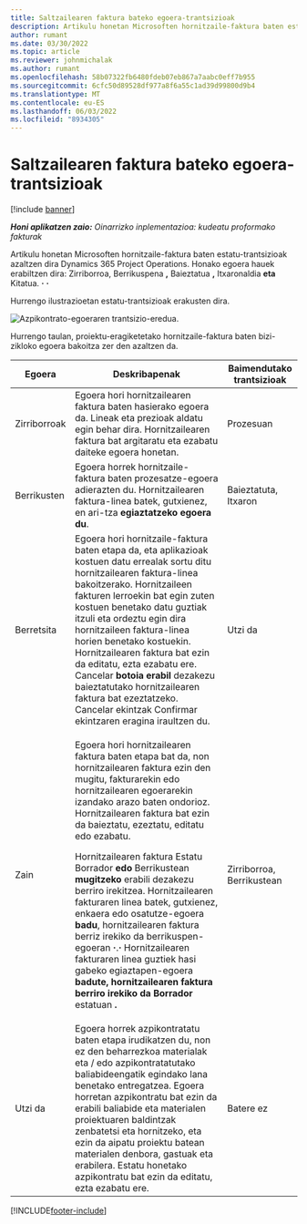 ```yaml
---
title: Saltzailearen faktura bateko egoera-trantsizioak
description: Artikulu honetan Microsoften hornitzaile-faktura baten estatu-trantsizioak azaltzen dira Dynamics 365 Project Operations.
author: rumant
ms.date: 03/30/2022
ms.topic: article
ms.reviewer: johnmichalak
ms.author: rumant
ms.openlocfilehash: 58b07322fb6480fdeb07eb867a7aabc0eff7b955
ms.sourcegitcommit: 6cfc50d89528df977a8f6a55c1ad39d99800d9b4
ms.translationtype: MT
ms.contentlocale: eu-ES
ms.lasthandoff: 06/03/2022
ms.locfileid: "8934305"
---
```

# <a name="state-transitions-on-a-vendor-invoice"></a>Saltzailearen faktura bateko egoera-trantsizioak

[!include [banner](../../includes/dataverse-preview.md)]

_**Honi aplikatzen zaio:** Oinarrizko inplementazioa: kudeatu proformako fakturak_

Artikulu honetan Microsoften hornitzaile-faktura baten estatu-trantsizioak azaltzen dira Dynamics 365 Project Operations. Honako egoera hauek erabiltzen dira: Zirriborroa, Berrikuspena **,** Baieztatua **,** Itxaronaldia **eta** Kitatua. **·** **·**

Hurrengo ilustrazioetan estatu-trantsizioak erakusten dira.

![Azpikontrato-egoeraren trantsizio-eredua.](../media/VI_State_Model.jpg)

Hurrengo taulan, proiektu-eragiketetako hornitzaile-faktura baten bizi-zikloko egoera bakoitza zer den azaltzen da.

| Egoera | Deskribapenak | Baimendutako trantsizioak |
| --- | --- | --- |
| Zirriborroak | Egoera hori hornitzailearen faktura baten hasierako egoera da. Lineak eta prezioak aldatu egin behar dira. Hornitzailearen faktura bat argitaratu eta ezabatu daiteke egoera honetan. | Prozesuan |
| Berrikusten | Egoera horrek hornitzaile-faktura baten prozesatze-egoera adierazten du. Hornitzailearen faktura-linea batek, gutxienez, en ari-tza **egiaztatzeko egoera du**. | Baieztatuta, Itxaron |
| Berretsita | Egoera hori hornitzaile-faktura baten etapa da, eta aplikazioak kostuen datu errealak sortu ditu hornitzailearen faktura-linea bakoitzerako. Hornitzaileen fakturen lerroekin bat egin zuten kostuen benetako datu guztiak itzuli eta ordeztu egin dira hornitzaileen faktura-linea horien benetako kostuekin. Hornitzailearen faktura bat ezin da editatu, ezta ezabatu ere. Cancelar **botoia erabil** dezakezu baieztatutako hornitzailearen faktura bat ezeztatzeko. Cancelar ekintzak Confirmar ekintzaren eragina iraultzen du. | Utzi da |
| Zain | <p>Egoera hori hornitzailearen faktura baten etapa bat da, non hornitzailearen faktura ezin den mugitu, fakturarekin edo hornitzailearen egoerarekin izandako arazo baten ondorioz. Hornitzailearen faktura bat ezin da baieztatu, ezeztatu, editatu edo ezabatu.</p><p>Hornitzailearen faktura Estatu Borrador **edo** Berrikustean **mugitzeko** erabili dezakezu berriro irekitzea. Hornitzailearen fakturaren linea batek, gutxienez, enkaera edo osatutze-egoera **badu**, hornitzailearen faktura berriz irekiko da berrikuspen-egoeran **·**.**·** Hornitzailearen fakturaren linea guztiek hasi gabeko egiaztapen-egoera **badute, hornitzailearen faktura berriro irekiko da Borrador** estatuan **.**</p> | Zirriborroa, Berrikustean |
| Utzi da | Egoera horrek azpikontratatu baten etapa irudikatzen du, non ez den beharrezkoa materialak eta / edo azpikontratatutako baliabideengatik egindako lana benetako entregatzea. Egoera horretan azpikontratu bat ezin da erabili baliabide eta materialen proiektuaren baldintzak zenbatetsi eta hornitzeko, eta ezin da aipatu proiektu batean materialen denbora, gastuak eta erabilera. Estatu honetako azpikontratu bat ezin da editatu, ezta ezabatu ere. | Batere ez |

[!INCLUDE[footer-include](../../includes/footer-banner.md)]
